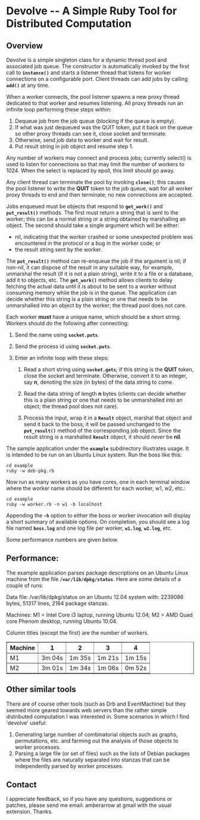 # Devolve -- A Simple Ruby Tool for Distributed Computation

## Overview

Devolve is a simple singleton class for a dynamic thread pool and associated job queue.
The constructor is automatically invoked by the first call to
<strong><code>instance()</code></strong> and
starts a listener thread that listens for worker connections on a configurable port. Client
threads can add jobs by calling <strong><code>add()</code></strong> at any time.

When a worker connects, the pool listener spawns a new proxy thread dedicated to that
worker and resumes listening. All proxy threads run an infinite loop performing these
steps within:

1. Dequeue job from the job queue (blocking if the queue is empty).
2. If what was just dequeued was the QUIT token, put it back on the queue so other
   proxy threads can see it, close socket and terminate.
3. Otherwise, send job data to worker and wait for result.
4. Put result string in job object and resume step 1.

Any number of workers may connect and process jobs; currently select() is used to listen
for connections so that may limit the number of workers to 1024. When the select is
replaced by epoll, this limit should go away.

Any client thread can terminate the pool by invoking <strong><code>close()</code></strong>;
this causes the pool listener to write the __QUIT__ token to the job queue, wait for all
worker proxy threads to
end and then terminate; no new connections are accepted.

Jobs enqueued must be objects that respond to <strong><code>get_work()</code></strong> and
<strong><code>put_result()</code></strong> methods. The first must return a string that
is sent to the worker; this can be a normal string or a string obtained by marshalling an
object. The second should take a single argument which will be either:
+ nil, indicating that the worker crashed or some unexpected problem was encountered
  in the protocol or a bug in the worker code; or
+ the result string sent by the worker.

The <strong><code>put_result()</code></strong> method can re-enqueue the job if the
argument is nil; if non-nil, it can dispose of the result in any suitable way,
for example, unmarshal the result (if it is not a plain string), write it to a file or a
database, add it to objects, etc. The <strong><code>get_work()</code></strong> method
allows clients to delay fetching the actual data until it is about to be sent to a worker
without consuming memory while the job is in the queue. The application can decide whether
this string is a plain string or one that needs to be unmarshalled into an object by the
worker; the thread pool does not care.

Each worker __must__ have a unique name, which should be a short string. Workers should
do the following after connecting:

1. Send the name using <strong><code>socket.puts</code></strong>.

2. Send the process id using <strong><code>socket.puts</code></strong>.

3. Enter an infinite loop with these steps:

    1. Read a short string  using <strong><code>socket.gets</code></strong>; if this
       string is the __QUIT__ token, close the socket and terminate. Otherwise, convert it
       to an integer, say __n__, denoting the size (in bytes) of the data string to come.

    2. Read the data string of length __n__ bytes (clients can decide whether this is a
       plain string or one that needs to be unmarshalled into an object; the thread pool
       does not care).

    3. Process the input, wrap it in a <strong><code>Result</code></strong> object,
       marshal that object and send it back to the boss; it will be passed unchanged to
       the <strong><code>put_result()</code></strong> method of the corresponding job
       object. Since the result string is a marshalled <strong><code>Result</code></strong>
       object, it should _never_ be __nil__.

The sample application under the <strong><code>example</code></strong> subdirectory
illustrates usage. It is intended to be run on an Ubuntu Linux system. Run the boss like
this:

    cd example
    ruby -w deb-pkg.rb

Now run as many workers as you have cores, one in each terminal window where the
worker name should be different for each worker, w1, w2, etc.:

    cd example
    ruby -w worker.rb -n w1 -b localhost

Appending the <strong><code>-h</code></strong> option to either the boss or worker
invocation will display a short summary of available options.
On completion, you should see a log file named <b><code>boss.log</code></b>
and one log file per worker, <b><code>w1.log</code></b>,
<b><code>w2.log</code></b>, etc.

Some performance numbers are given below.

## Performance:

The example application parses package descriptions on an Ubuntu Linux machine from the
file <strong><code>/var/lib/dpkg/status</code></strong>. Here are some details of a
couple of runs:

Data file: /var/lib/dpkg/status on an Ubuntu 12.04 system with: 2239086 bytes,
51317 lines, 2184 package stanzas.

Machines: M1 = Intel Core i3 laptop, running Ubuntu 12.04; M2 = AMD Quad core Phenom
desktop, running Ubuntu 10.04.

Column titles (except the first) are the number of workers.

<table border="1">
  <tr><th>Machine</th><th> 1</th><th> 2</th><th> 3</th><th> 4</th></tr>
  <tr><td>M1</td><td>3m 04s</td><td>1m 35s</td><td>1m 21s</td><td>1m 15s</td></tr>
  <tr><td>M2</td><td>3m 01s</td><td>1m 34s</td><td>1m 06s</td><td>0m 52s</td></tr>
</table>

## Other similar tools

There are of course other tools (such as Drb and EventMachine) but they seemed more
geared towards web servers than the rather simple distributed computation I was
interested in. Some scenarios in which I find 'devolve' useful:

1. Generating large number of combinatorial objects such as graphs, permutations, etc.
   and farming out the analysis of those objects to worker processes.
2. Parsing a large file (or set of files) such as the lists of Debian packages where
   the files are naturally separated into stanzas that can be independently parsed by
   worker processes.

## Contact

I appreciate feedback, so if you have any questions, suggestions or patches, please
send me email: amberarrow at gmail with the usual extension. Thanks.

